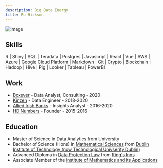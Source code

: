 ```yaml
---
description: Big Data Energy
title: Ru Hickson
---
```


![image](/ruprofile.png#profile)

## Skills

R | Shiny | SQL | Teradata | Postgres | Javascript | React | Vue | AWS | Azure | Google Cloud Platform | Markdown | Git | Crypto | Blockchain | Hadoop | Hive | Pig | Looker | Tableau | PowerBI

## Work

- [Boxever](www.boxever.com) - Data Analyst, Consulting - 2020-
- [Kinzen](www.kinzen.com) - Data Engineer - 2018-2020
- [Allied Irish Banks](www.aib.ie) - Insights Analyst - 2016-2020
- [HD Numbers](www.hdnumbers.com) - Founder - 2015-2016

## Education

- Master of Science in Data Analytics from University
- Bachelor of Science (Hons) in [Mathematical Sciences](https://www.tudublin.ie/study/undergraduate/courses/mathematical-sciences-tu874/) from [Dublin Institute of Technology (now Technological Univserity Dublin)](https://www.tudublin.ie/)
- Advanced Diploma in [Data Protection Law](https://www.kingsinns.ie/education/courses-open-to-lawyers-nonlawyers/advanced-diploma-in-data-protection-law) from [King's Inns](https://kingsinns.ie/)
- Associate Member of the [Institute of Mathematics and its Applications](https://ima.org.uk/)